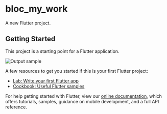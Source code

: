 # bloc_my_work

A new Flutter project.

## Getting Started

This project is a starting point for a Flutter application.

![Output sample](ezgif.com-video-to-gif.gif)

A few resources to get you started if this is your first Flutter project:

- [Lab: Write your first Flutter app](https://flutter.dev/docs/get-started/codelab)
- [Cookbook: Useful Flutter samples](https://flutter.dev/docs/cookbook)

For help getting started with Flutter, view our
[online documentation](https://flutter.dev/docs), which offers tutorials,
samples, guidance on mobile development, and a full API reference.
